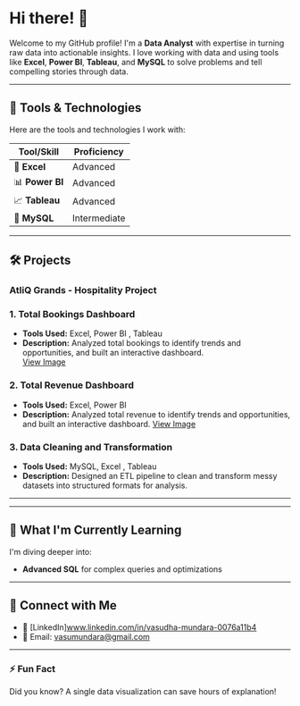 # Hi there! 👋  
Welcome to my GitHub profile! I'm a **Data Analyst** with expertise in turning raw data into actionable insights. I love working with data and using tools like **Excel**, **Power BI**, **Tableau**, and **MySQL** to solve problems and tell compelling stories through data.

---

## 🔧 Tools & Technologies  
Here are the tools and technologies I work with:  

| **Tool/Skill**   | **Proficiency**   |  
|-------------------|-------------------|  
| 🧮 **Excel**      | Advanced          |  
| 📊 **Power BI**   | Advanced          |  
| 📈 **Tableau**    | Advanced          |  
| 💾 **MySQL**      | Intermediate      |  

---

## 🛠️ Projects  
###  **AtliQ Grands - Hospitality Project**  
### 1. **Total Bookings Dashboard** 
- **Tools Used:** Excel, Power BI , Tableau
- **Description:** Analyzed total bookings to identify trends and opportunities, and built an interactive dashboard.  
[View Image](https://private-user-images.githubusercontent.com/188757588/397715275-d4227a7e-a6b0-4d09-ad43-acb757d7c5dc.png?jwt=eyJhbGciOiJIUzI1NiIsInR5cCI6IkpXVCJ9.eyJpc3MiOiJnaXRodWIuY29tIiwiYXVkIjoicmF3LmdpdGh1YnVzZXJjb250ZW50LmNvbSIsImtleSI6ImtleTUiLCJleHAiOjE3MzQ2OTIxMjksIm5iZiI6MTczNDY5MTgyOSwicGF0aCI6Ii8xODg3NTc1ODgvMzk3NzE1Mjc1LWQ0MjI3YTdlLWE2YjAtNGQwOS1hZDQzLWFjYjc1N2Q3YzVkYy5wbmc_WC1BbXotQWxnb3JpdGhtPUFXUzQtSE1BQy1TSEEyNTYmWC1BbXotQ3JlZGVudGlhbD1BS0lBVkNPRFlMU0E1M1BRSzRaQSUyRjIwMjQxMjIwJTJGdXMtZWFzdC0xJTJGczMlMkZhd3M0X3JlcXVlc3QmWC1BbXotRGF0ZT0yMDI0MTIyMFQxMDUwMjlaJlgtQW16LUV4cGlyZXM9MzAwJlgtQW16LVNpZ25hdHVyZT1jN2EwNGY0MGI5MzczYzNlODAzODNlZDE5ZGMyODMxOWNlMWE0ZjA1YzgzNGQ2NmM1YzkxNmIwMDc1MWVkY2Y1JlgtQW16LVNpZ25lZEhlYWRlcnM9aG9zdCJ9.S82EQtzkpSB0o19ijEVipTWgHj3QXQAtohYhRk_ivkI)












### 2. **Total Revenue Dashboard**  
- **Tools Used:** Excel, Power BI 
- **Description:** Analyzed total revenue to identify trends and opportunities, and built an interactive dashboard.
 [View Image](https://private-user-images.githubusercontent.com/188757588/397647206-987d9f81-6bb6-459b-b920-f83c3d35593f.png?jwt=eyJhbGciOiJIUzI1NiIsInR5cCI6IkpXVCJ9.eyJpc3MiOiJnaXRodWIuY29tIiwiYXVkIjoicmF3LmdpdGh1YnVzZXJjb250ZW50LmNvbSIsImtleSI6ImtleTUiLCJleHAiOjE3MzQ2ODk4NjksIm5iZiI6MTczNDY4OTU2OSwicGF0aCI6Ii8xODg3NTc1ODgvMzk3NjQ3MjA2LTk4N2Q5ZjgxLTZiYjYtNDU5Yi1iOTIwLWY4M2MzZDM1NTkzZi5wbmc_WC1BbXotQWxnb3JpdGhtPUFXUzQtSE1BQy1TSEEyNTYmWC1BbXotQ3JlZGVudGlhbD1BS0lBVkNPRFlMU0E1M1BRSzRaQSUyRjIwMjQxMjIwJTJGdXMtZWFzdC0xJTJGczMlMkZhd3M0X3JlcXVlc3QmWC1BbXotRGF0ZT0yMDI0MTIyMFQxMDEyNDlaJlgtQW16LUV4cGlyZXM9MzAwJlgtQW16LVNpZ25hdHVyZT0yNTkxZjQzYjhhZTdmMmRhYzhhZDFkMDFhYzI2YzJiYmI4Njg2ZWU4YTVlZGE5YTk0ZGNkMzUxY2ZmMmFkMzU1JlgtQW16LVNpZ25lZEhlYWRlcnM9aG9zdCJ9.VynsKi5YetGbCnDQVAb5aldzKa0t4rvoTXELNLaLR-k)


  



### 3. **Data Cleaning and Transformation**  
- **Tools Used:** MySQL, Excel  , Tableau
- **Description:** Designed an ETL pipeline to clean and transform messy datasets into structured formats for analysis.  

---

 

---

## 🌱 What I'm Currently Learning  
I'm diving deeper into:  
- **Advanced SQL** for complex queries and optimizations  


---

## 🤝 Connect with Me 
- 💼 [LinkedIn]www.linkedin.com/in/vasudha-mundara-0076a11b4  
- 📧 Email: vasumundara@gmail.com 

---

### ⚡ Fun Fact  
Did you know? A single data visualization can save hours of explanation!  
